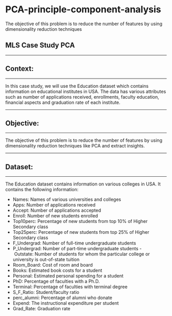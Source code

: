 # PCA-principle-component-analysis
The objective of this problem is to reduce the number of features by using dimensionality reduction techniques



## MLS Case Study PCA
-----------------------------
## Context:
-----------------------------
In this case study, we will use the Education dataset which contains information on educational institutes in USA. The data has various attributes such as number of applications received, enrollments, faculty education, financial aspects and graduation rate of each institute. 

-----------------------------
## Objective: 
-----------------------------
The objective of this problem is to reduce the number of features by using dimensionality reduction techniques like PCA and extract insights. 

-----------------------------
## Dataset: 
-----------------------------

The Education dataset contains information on various colleges in USA. It contains the following information:

- Names: Names of various universities and colleges
- Apps: Number of applications received
- Accept: Number of applications accepted
- Enroll: Number of new students enrolled
- Top10perc: Percentage of new students from top 10% of Higher Secondary class
- Top25perc: Percentage of new students from top 25% of Higher Secondary class
- F_Undergrad: Number of full-time undergraduate students
- P_Undergrad: Number of part-time undergraduate students
- Outstate: Number of students for whom the particular college or university is out-of-state tuition
- Room_Board: Cost of room and board
- Books: Estimated book costs for a student
- Personal: Estimated personal spending for a student
- PhD: Percentage of faculties with a Ph.D.
- Terminal: Percentage of faculties with terminal degree
- S_F_Ratio: Student/faculty ratio
- perc_alumni: Percentage of alumni who donate
- Expend: The instructional expenditure per student
- Grad_Rate: Graduation rate
